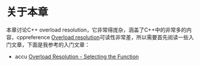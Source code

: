 # 关于本章

本章讨论C++ overload resolution，它非常得庞杂，涵盖了C++中的非常多的内容，cppreference [Overload resolution](https://en.cppreference.com/w/cpp/language/overload_resolution)可读性非常差，所以需要首先阅读一些入门文章，下面是我参考的入门文章：

- accu [Overload Resolution - Selecting the Function](https://accu.org/journals/overload/13/66/kilpelainen_268/)
